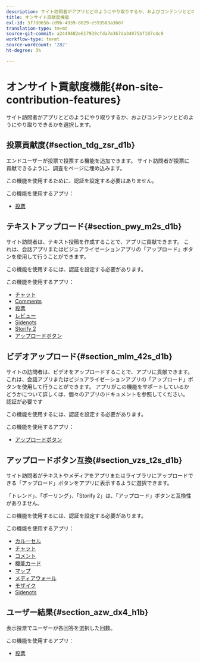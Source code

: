 ```yaml
---
description: サイト訪問者がアプリとどのようにやり取りするか、およびコンテンツとどのようにやり取りできるかを選択します。
title: オンサイト貢献度機能
exl-id: 5f7d065b-cd9b-4939-8029-e593583a3b07
translation-type: tm+mt
source-git-commit: a2449482e617939cfda7e367da34875bf187c4c9
workflow-type: tm+mt
source-wordcount: '282'
ht-degree: 3%

---
```


# オンサイト貢献度機能{#on-site-contribution-features}

サイト訪問者がアプリとどのようにやり取りするか、およびコンテンツとどのようにやり取りできるかを選択します。

## 投票貢献度{#section_tdg_zsr_d1b}

エンドユーザーが投票で投票する機能を追加できます。 サイト訪問者が投票に貢献できるように、調査をページに埋め込みます。

この機能を使用するために、認証を設定する必要はありません。

この機能を使用するアプリ：

* [投票](../c-about-apps/c-polls-app/c-polls-app.md#c_polls_app)

## テキストアップロード{#section_pwy_m2s_d1b}

サイト訪問者は、テキスト投稿を作成することで、アプリに貢献できます。 これは、会話アプリまたはビジュアライゼーションアプリの「アップロード」ボタンを使用して行うことができます。

この機能を使用するには、認証を設定する必要があります。

この機能を使用するアプリ：

* [チャット](../c-about-apps/c-chat-app/c-chat-app.md#c_chat_app)
* [Comments](/help/using/c-about-apps/c-comments/c-comments.md)
* [投票](../c-about-apps/c-polls-app/c-polls-app.md#c_polls_app)
* [レビュー](../c-about-apps/c-reviews-app/c-reviews-app.md#c_reviews_app)
* [Sidenots](../c-about-apps/c-sidenotes-app/c-sidenotes-app.md#c_sidenotes_app)
* [Storify 2](../c-about-apps/c-storify2/c-storify2.md#c_storify2)
* [アップロードボタン](../c-about-apps/c-upload-button-app/c-upload-button-app.md#c_upload_button_app)

## ビデオアップロード{#section_mlm_42s_d1b}

サイトの訪問者は、ビデオをアップロードすることで、アプリに貢献できます。 これは、会話アプリまたはビジュアライゼーションアプリの「アップロード」ボタンを使用して行うことができます。 アプリがこの機能をサポートしているかどうかについて詳しくは、個々のアプリのドキュメントを参照してください。 認証が必要です

この機能を使用するには、認証を設定する必要があります。

この機能を使用するアプリ：

* [アップロードボタン](../c-about-apps/c-upload-button-app/c-upload-button-app.md#c_upload_button_app)

## アップロードボタン互換{#section_vzs_t2s_d1b}

サイト訪問者がテキストやメディアをアプリまたはライブラリにアップロードできる「アップロード」ボタンをアプリに表示するように選択できます。

「トレンド」、「ポーリング」、「Storify 2」は、「アップロード」ボタンと互換性がありません。

この機能を使用するには、認証を設定する必要があります。

この機能を使用するアプリ：

* [カルーセル](../c-about-apps/c-carousel-app/c-carousel-app.md#c_carousel_app)
* [チャット](../c-about-apps/c-chat-app/c-chat-app.md#c_chat_app)
* [コメント](/help/using/c-about-apps/c-comments/c-comments.md)
* [機能カード](../c-about-apps/c-feature-card-app/c-feature-card-app.md#c_feature_card_app)
* [マップ](../c-about-apps/c-map-app/c-map-app.md#c_map_app)
* [メディアウォール](../c-about-apps/c-media-wall-app/c-media-wall-app.md#c_media_wall_app)
* [モザイク](../c-about-apps/c-mosaic-app/c-mosaic-app.md#c_mosaic_app)
* [Sidenots](../c-about-apps/c-sidenotes-app/c-sidenotes-app.md#c_sidenotes_app)

## ユーザー結果{#section_azw_dx4_h1b}

表示投票でユーザーが各回答を選択した回数。

この機能を使用するアプリ：

* [投票](../c-about-apps/c-polls-app/c-polls-app.md#c_polls_app)
